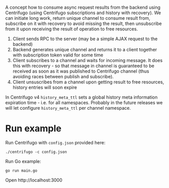 A concept how to consume async request results from the backend using Centrifugo (using Centrifugo subscriptions and history with recovery). We can initiate long work, return unique channel to consume result from, subscribe on it with recovery to avoid missing the result, then unsubscribe from it upon receiving the result of operation to free resources.

1. Client sends RPC to the server (may be a simple AJAX request to the backend)
2. Backend generates unique channel and returns it to a client together with subscription token valid for some time
3. Client subscribes to a channel and waits for incoming message. It does this with recovery - so that message in channel is guaranteed to be received as soon as it was published to Centrifugo channel (thus avoiding races between publish and subscribe). 
4. Client unsuscribes from a channel upon getting result to free resources, history entries will soon expire

In Centrifugo v4 `history_meta_ttl` sets a global history meta information expiration time - i.e. for all namespaces. Probably in the future releases we will let configure `history_meta_ttl` per channel namespace.

Run example
===========

Run Centrifugo with `config.json` provided here:

```
./centrifugo -c config.json
```

Run Go example:

```
go run main.go
```

Open http://localhost:3000
